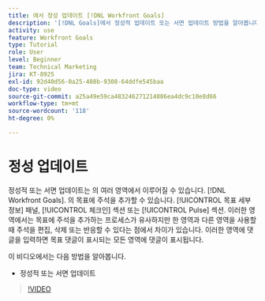 ```yaml
---
title: 에서 정성 업데이트 [!DNL Workfront Goals]
description: '[!DNL Goals]에서 정성적 업데이트 또는 서면 업데이트 방법을 알아봅니다.'
activity: use
feature: Workfront Goals
type: Tutorial
role: User
level: Beginner
team: Technical Marketing
jira: KT-8925
exl-id: 92d40d56-0a25-488b-9308-64ddfe545baa
doc-type: video
source-git-commit: a25a49e59ca483246271214886ea4dc9c10e8d66
workflow-type: tm+mt
source-wordcount: '118'
ht-degree: 0%

---
```


# 정성 업데이트

정성적 또는 서면 업데이트는 의 여러 영역에서 이루어질 수 있습니다. [!DNL Workfront Goals]. 의 목표에 주석을 추가할 수 있습니다. [!UICONTROL 목표 세부 정보] 패널, [!UICONTROL 체크인] 섹션 또는 [!UICONTROL Pulse] 섹션. 이러한 영역에서는 목표에 주석을 추가하는 프로세스가 유사하지만 한 영역과 다른 영역을 사용할 때 주석을 편집, 삭제 또는 반응할 수 있다는 점에서 차이가 있습니다. 이러한 영역에 댓글을 입력하면 목표 댓글이 표시되는 모든 영역에 댓글이 표시됩니다.

이 비디오에서는 다음 방법을 알아봅니다.

* 정성적 또는 서면 업데이트

>[!VIDEO](https://video.tv.adobe.com/v/335197/?quality=12&learn=on)
